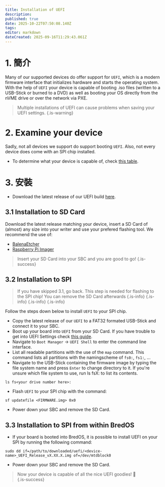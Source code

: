 ```yaml
---
title: Installation of UEFI
description:
published: true
date: 2025-10-22T07:50:08.140Z
tags:
editor: markdown
dateCreated: 2025-09-16T11:29:43.061Z
---
```


# 1. 簡介

Many of our supported devices do offer support for `UEFI`, which is a modern firmware interface that initializes hardware and starts the operating system. With the help of `UEFI` your device is capable of booting .iso files (written to a USB-Stick or burned to a DVD) as well as booting your OS directly from the nVME drive or over the network via PXE.

> Multiple installations of UEFI can cause problems when saving your UEFI settings.
> {.is-warning}

# 2. Examine your device

Sadly, not all devices we support do support booting `UEFI`. Also, not every device does come with an SPI chip installed.

- To determine what your device is capable of, check [this table](/en/table-of-supported-devices).

# 3. 安裝

- Download the latest release of our UEFI build [here](https://github.com/BredOS/edk2-rk3588/releases).

## 3.1 Installation to SD Card

Download the latest release matching your device, insert a SD Card of (almost) any size into your writer and use your prefered flashing tool. We recommend the use of:

- [BalenaEtcher](https://etcher.balena.io/)
- [Raspberry Pi Imager](https://github.com/raspberrypi/rpi-imager)

> Insert your SD Card into your SBC and you are good to go!
> {.is-success}

## 3.2 Installation to SPI

> If you have skipped 3.1, go back. This step is needed for flashing to the SPI chip!
> You can remove the SD Card afterwards
> {.is-info}
> {.is-info}
> {.is-info}
> {.is-info}

Follow the steps down below to install `UEFI` to your SPI chip.

- Copy the latest release of our `UEFI` to a FAT32 formated USB-Stick and connect it to your SBC.
- Boot up your board into `UEFI` from your SD Card. If you have trouble to get into UEFI Settings check [this guide](/en/how-to/change-default-boot-order-rk3588#2.1-Accessing-the-Boot-Menu).
- Navigate to `Boot Manager` -> `UEFI Shell` to enter the command line interface.
- List all readable partitions with the use of the `map` command. This command lists all partitions with the namingscheme of `fs0:`, `fs1:`, ...
- Navigate to the USB-Stick containing the firmware image by typing the file system name and press `Enter` to change directory to it. If you're unsure which file system to use, run ls fsX: to list its contents.

```
ls fs<your drive number here>: 
```

- Flash `UEFI` to your SPI chip with the command:

```
sf updatefile <FIRMWARE.img> 0x0
```

- Power down your SBC and remove the SD Card.

## 3.3 Installation to SPI from within BredOS

- If your board is booted into BredOS, it is possible to install UEFI on your SPI by running the following command:

```
sudo dd if=/path/to/downloaded/uefi/<device-name>_UEFI_Release_vX.XX.X.img of=/dev/mtdblock0
```

- Power down your SBC and remove the SD Card.

> Now your device is capable of all the nice UEFI goodies!
> 🚀\
> {.is-success}

